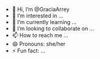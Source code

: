 - 👋 Hi, I’m @GraciaArrey
- 👀 I’m interested in ...
- 🌱 I’m currently learning ...
- 💞️ I’m looking to collaborate on ...
- 📫 How to reach me ...
- 😄 Pronouns: she/her
- ⚡ Fun fact: ...

<!---
GraciaArrey/GraciaArrey is a ✨ special ✨ repository because its `README.md` (this file) appears on your GitHub profile.
You can click the Preview link to take a look at your changes.
--->
